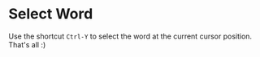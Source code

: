 # Select Word
Use the shortcut `Ctrl-Y` to select the word at the current cursor position.
That's all :)
